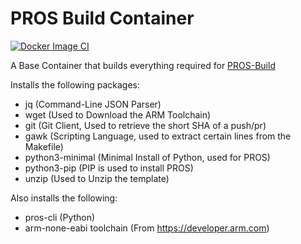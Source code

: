 # PROS Build Container
[![Docker Image CI](https://github.com/ABUCKY0/pros-build-container/actions/workflows/docker-image.yml/badge.svg)](https://github.com/ABUCKY0/pros-build-container/actions/workflows/docker-image.yml)

A Base Container that builds everything required for [PROS-Build](https://github.com/ABUCKY0/pros-build)

Installs the following packages:

- jq (Command-Line JSON Parser)
- wget (Used to Download the ARM Toolchain)
- git (Git Client, Used to retrieve the short SHA of a push/pr)
- gawk (Scripting Language, used to extract certain lines from the Makefile)
- python3-minimal (Minimal Install of Python, used for PROS)
- python3-pip (PIP is used to install PROS)
- unzip (Used to Unzip the template)

Also installs the following:

- pros-cli (Python)
- arm-none-eabi toolchain (From https://developer.arm.com)
